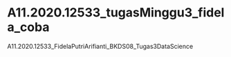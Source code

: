 # A11.2020.12533_tugasMinggu3_fidela_coba
A11.2020.12533_FidelaPutriArifianti_BKDS08_Tugas3DataScience
